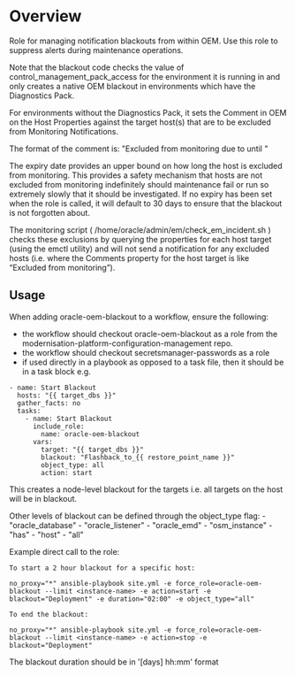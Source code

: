# Overview

Role for managing notification blackouts from within OEM. Use this role to suppress alerts during maintenance operations.

Note that the blackout code checks the value of control_management_pack_access for the environment it is running in and only creates a native OEM blackout in environments which have the Diagnostics Pack.

For environments without the Diagnostics Pack, it sets the Comment in OEM on the Host Properties against the target host(s) that are to be excluded from Monitoring Notifications.

The format of the comment is:
"Excluded from monitoring due to <EXCLUSION NAME> until <EXPIRY DATE>"

The expiry date provides an upper bound on how long the host is excluded from monitoring. This provides a safety mechanism that hosts are not excluded from monitoring indefinitely should maintenance fail or run so extremely slowly that it should be investigated. If no expiry has been set when the role is called, it will default to 30 days to ensure that the blackout is not forgotten about.

The monitoring script ( /home/oracle/admin/em/check_em_incident.sh ) checks these exclusions by querying the properties for each host target (using the emctl utility) and will not send a notification for any excluded hosts (i.e. where the Comments property for the host target is like “Excluded from monitoring”).

## Usage

When adding oracle-oem-blackout to a workflow, ensure the following:
- the workflow should checkout oracle-oem-blackout as a role from the modernisation-platform-configuration-management repo.
- the workflow should checkout secretsmanager-passwords as a role
- if used directly in a playbook as opposed to a task file, then it should be in a task block e.g.
```
- name: Start Blackout
  hosts: "{{ target_dbs }}"
  gather_facts: no
  tasks:
    - name: Start Blackout
      include_role:
        name: oracle-oem-blackout
      vars:
        target: "{{ target_dbs }}"
        blackout: "Flashback_to_{{ restore_point_name }}"
        object_type: all
        action: start
```

This creates a node-level blackout for the targets i.e. all targets on the host will be in blackout. 

Other levels of blackout can be defined through the object_type flag:
      - "oracle_database"
      - "oracle_listener"
      - "oracle_emd"
      - "osm_instance"
      - "has"
      - "host"
      - "all"

Example direct call to the role:

```
To start a 2 hour blackout for a specific host:

no_proxy="*" ansible-playbook site.yml -e force_role=oracle-oem-blackout --limit <instance-name> -e action=start -e blackout="Deployment" -e duration="02:00" -e object_type="all"

To end the blackout:

no_proxy="*" ansible-playbook site.yml -e force_role=oracle-oem-blackout --limit <instance-name> -e action=stop -e blackout="Deployment"
```

The blackout duration should be in '[days] hh:mm' format